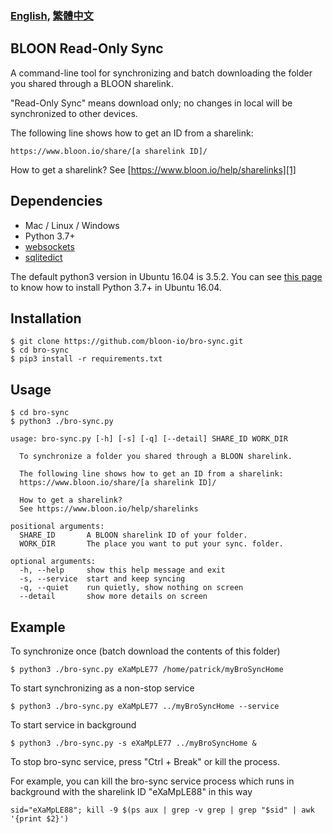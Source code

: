 ### [English][100], [繁體中文][101]

## BLOON Read-Only Sync

A command-line tool for synchronizing and batch downloading the folder you shared through a BLOON sharelink.

"Read-Only Sync" means download only; no changes in local will be synchronized to other devices.

The following line shows how to get an ID from a sharelink:

```
https://www.bloon.io/share/[a sharelink ID]/
```

How to get a sharelink? See [https://www.bloon.io/help/sharelinks][1]

## Dependencies

- Mac / Linux / Windows
- Python 3.7+
- [websockets][2]
- [sqlitedict][3]

The default python3 version in Ubuntu 16.04 is 3.5.2. You can see [this page][102] to know how to install Python 3.7+ in Ubuntu 16.04.

## Installation

```
$ git clone https://github.com/bloon-io/bro-sync.git
$ cd bro-sync
$ pip3 install -r requirements.txt
```

## Usage

```
$ cd bro-sync
$ python3 ./bro-sync.py

usage: bro-sync.py [-h] [-s] [-q] [--detail] SHARE_ID WORK_DIR

  To synchronize a folder you shared through a BLOON sharelink.

  The following line shows how to get an ID from a sharelink:
  https://www.bloon.io/share/[a sharelink ID]/

  How to get a sharelink?
  See https://www.bloon.io/help/sharelinks

positional arguments:
  SHARE_ID       A BLOON sharelink ID of your folder.
  WORK_DIR       The place you want to put your sync. folder.

optional arguments:
  -h, --help     show this help message and exit
  -s, --service  start and keep syncing
  -q, --quiet    run quietly, show nothing on screen
  --detail       show more details on screen
```

## Example

To synchronize once (batch download the contents of this folder)

```
$ python3 ./bro-sync.py eXaMpLE77 /home/patrick/myBroSyncHome
```

To start synchronizing as a non-stop service

```
$ python3 ./bro-sync.py eXaMpLE77 ../myBroSyncHome --service
```

To start service in background

```
$ python3 ./bro-sync.py -s eXaMpLE77 ../myBroSyncHome &
```

To stop bro-sync service, press "Ctrl + Break" or kill the process.

For example, you can kill the bro-sync service process which runs in background with the sharelink ID "eXaMpLE88" in this way

```
sid="eXaMpLE88"; kill -9 $(ps aux | grep -v grep | grep "$sid" | awk '{print $2}')
```

[1]: https://www.bloon.io/help/sharelinks
[2]: https://pypi.org/project/websockets/
[3]: https://pypi.org/project/sqlitedict/
[100]: https://github.com/bloon-io/bro-sync/blob/master/README.md
[101]: https://github.com/bloon-io/bro-sync/blob/master/misc/README_zh_TW.md
[102]: https://github.com/bloon-io/bro-sync/blob/master/misc/ubuntu16.04_install_py3.7.md
